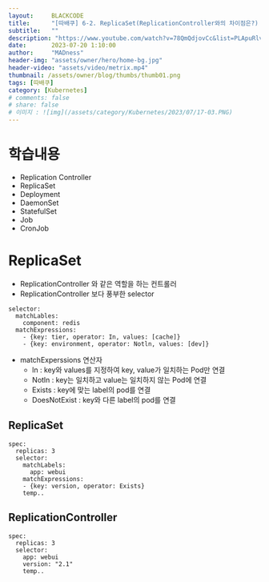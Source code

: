```yaml
---
layout:     BLACKCODE
title:      "[따배쿠] 6-2. ReplicaSet(ReplicationController와의 차이점은?) 쿠버네티스 pod 개수 보장"
subtitle:   ""
description: "https://www.youtube.com/watch?v=78QmQdjovCc&list=PLApuRlvrZKohaBHvXAOhUD-RxD0uQ3z0c&index=18"
date:       2023-07-20 1:10:00
author:     "MADness"
header-img: "assets/owner/hero/home-bg.jpg"
header-video: "assets/video/metrix.mp4"
thumbnail: /assets/owner/blog/thumbs/thumb01.png
tags: [따배쿠]
category: [Kubernetes]
# comments: false
# share: false
# 이미지 : ![img](/assets/category/Kubernetes/2023/07/17-03.PNG)
---
```

# 학습내용
- Replication Controller
- ReplicaSet
- Deployment
- DaemonSet
- StatefulSet
- Job
- CronJob

# ReplicaSet
- ReplicationController 와 같은 역할을 하는 컨트롤러
- ReplicationController 보다 풍부한 selector
```
selector:
  matchLables:
    component: redis
  matchExpressions:
    - {key: tier, operator: In, values: [cache]}
    - {key: environment, operator: Notln, values: [dev]}
```

- matchExperssions 연산자
    - ln : key와 values를 지정하여 key, value가 일치하는 Pod만 연결
    - Notln : key는 일치하고 value는 일치하지 않는 Pod에 연결
    - Exists : key에 맞는 label의 pod를 연결
    - DoesNotExist : key와 다른 label의 pod를 연결

## ReplicaSet
```
spec:
  replicas: 3
  selector:
    matchLabels:
      app: webui
    matchExpressions:
    - {key: version, operator: Exists}
    temp..
```

## ReplicationController
```
spec:
  replicas: 3
  selector:
    app: webui
    version: "2.1"
    temp..
```
